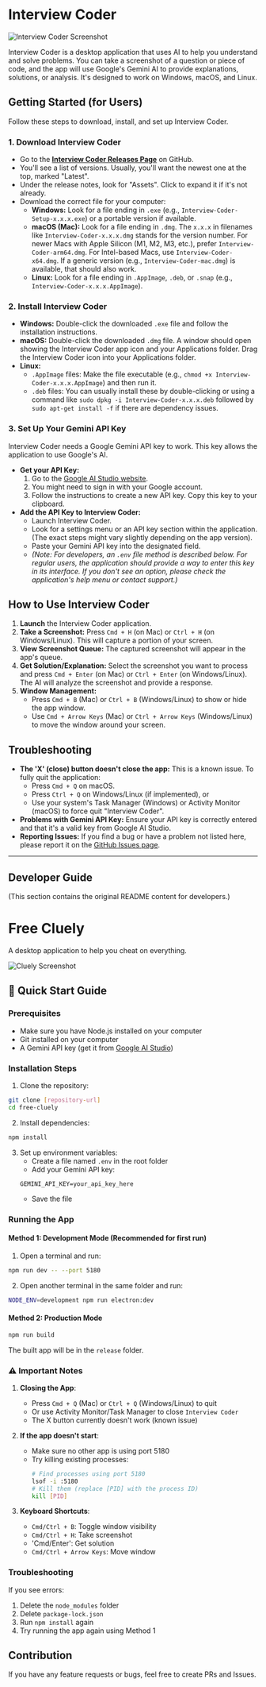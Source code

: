 # Interview Coder

![Interview Coder Screenshot](image.png)

Interview Coder is a desktop application that uses AI to help you understand and solve problems. You can take a screenshot of a question or piece of code, and the app will use Google's Gemini AI to provide explanations, solutions, or analysis. It's designed to work on Windows, macOS, and Linux.

## Getting Started (for Users)

Follow these steps to download, install, and set up Interview Coder.

### 1. Download Interview Coder

*   Go to the **[Interview Coder Releases Page](https://github.com/ibttf/interview-coder/releases)** on GitHub.
*   You'll see a list of versions. Usually, you'll want the newest one at the top, marked "Latest".
*   Under the release notes, look for "Assets". Click to expand it if it's not already.
*   Download the correct file for your computer:
    *   **Windows:** Look for a file ending in `.exe` (e.g., `Interview-Coder-Setup-x.x.x.exe`) or a portable version if available.
    *   **macOS (Mac):** Look for a file ending in `.dmg`. The `x.x.x` in filenames like `Interview-Coder-x.x.x.dmg` stands for the version number. For newer Macs with Apple Silicon (M1, M2, M3, etc.), prefer `Interview-Coder-arm64.dmg`. For Intel-based Macs, use `Interview-Coder-x64.dmg`. If a generic version (e.g., `Interview-Coder-mac.dmg`) is available, that should also work.
    *   **Linux:** Look for a file ending in `.AppImage`, `.deb`, or `.snap` (e.g., `Interview-Coder-x.x.x.AppImage`).

### 2. Install Interview Coder

*   **Windows:** Double-click the downloaded `.exe` file and follow the installation instructions.
*   **macOS:** Double-click the downloaded `.dmg` file. A window should open showing the Interview Coder app icon and your Applications folder. Drag the Interview Coder icon into your Applications folder.
*   **Linux:**
    *   `.AppImage` files: Make the file executable (e.g., `chmod +x Interview-Coder-x.x.x.AppImage`) and then run it.
    *   `.deb` files: You can usually install these by double-clicking or using a command like `sudo dpkg -i Interview-Coder-x.x.x.deb` followed by `sudo apt-get install -f` if there are dependency issues.

### 3. Set Up Your Gemini API Key

Interview Coder needs a Google Gemini API key to work. This key allows the application to use Google's AI.

*   **Get your API Key:**
    1.  Go to the [Google AI Studio website](https://makersuite.google.com/app/apikey).
    2.  You might need to sign in with your Google account.
    3.  Follow the instructions to create a new API key. Copy this key to your clipboard.
*   **Add the API Key to Interview Coder:**
    *   Launch Interview Coder.
    *   Look for a settings menu or an API key section within the application. (The exact steps might vary slightly depending on the app version).
    *   Paste your Gemini API key into the designated field.
    *   *(Note: For developers, an `.env` file method is described below. For regular users, the application should provide a way to enter this key in its interface. If you don't see an option, please check the application's help menu or contact support.)*

## How to Use Interview Coder

1.  **Launch** the Interview Coder application.
2.  **Take a Screenshot:** Press `Cmd + H` (on Mac) or `Ctrl + H` (on Windows/Linux). This will capture a portion of your screen.
3.  **View Screenshot Queue:** The captured screenshot will appear in the app's queue.
4.  **Get Solution/Explanation:** Select the screenshot you want to process and press `Cmd + Enter` (on Mac) or `Ctrl + Enter` (on Windows/Linux). The AI will analyze the screenshot and provide a response.
5.  **Window Management:**
    *   Press `Cmd + B` (Mac) or `Ctrl + B` (Windows/Linux) to show or hide the app window.
    *   Use `Cmd + Arrow Keys` (Mac) or `Ctrl + Arrow Keys` (Windows/Linux) to move the window around your screen.

## Troubleshooting

*   **The 'X' (close) button doesn't close the app:** This is a known issue. To fully quit the application:
    *   Press `Cmd + Q` on macOS.
    *   Press `Ctrl + Q` on Windows/Linux (if implemented), or
    *   Use your system's Task Manager (Windows) or Activity Monitor (macOS) to force quit "Interview Coder".
*   **Problems with Gemini API Key:** Ensure your API key is correctly entered and that it's a valid key from Google AI Studio.
*   **Reporting Issues:** If you find a bug or have a problem not listed here, please report it on the [GitHub Issues page](https://github.com/ibttf/interview-coder/issues).

---

## Developer Guide

(This section contains the original README content for developers.)

# Free Cluely

A desktop application to help you cheat on everything. 

![Cluely Screenshot](image.png)

## 🚀 Quick Start Guide

### Prerequisites
- Make sure you have Node.js installed on your computer
- Git installed on your computer
- A Gemini API key (get it from [Google AI Studio](https://makersuite.google.com/app/apikey))

### Installation Steps

1. Clone the repository:
```bash
git clone [repository-url]
cd free-cluely
```

2. Install dependencies:
```bash
npm install
```

3. Set up environment variables:
   - Create a file named `.env` in the root folder
   - Add your Gemini API key:
   ```
   GEMINI_API_KEY=your_api_key_here
   ```
   - Save the file

### Running the App

#### Method 1: Development Mode (Recommended for first run)
1. Open a terminal and run:
```bash
npm run dev -- --port 5180
```

2. Open another terminal in the same folder and run:
```bash
NODE_ENV=development npm run electron:dev
```

#### Method 2: Production Mode
```bash
npm run build
```
The built app will be in the `release` folder.

### ⚠️ Important Notes

1. **Closing the App**: 
   - Press `Cmd + Q` (Mac) or `Ctrl + Q` (Windows/Linux) to quit
   - Or use Activity Monitor/Task Manager to close `Interview Coder`
   - The X button currently doesn't work (known issue)

2. **If the app doesn't start**:
   - Make sure no other app is using port 5180
   - Try killing existing processes:
     ```bash
     # Find processes using port 5180
     lsof -i :5180
     # Kill them (replace [PID] with the process ID)
     kill [PID]
     ```

3. **Keyboard Shortcuts**:
   - `Cmd/Ctrl + B`: Toggle window visibility
   - `Cmd/Ctrl + H`: Take screenshot
   - 'Cmd/Enter': Get solution
   - `Cmd/Ctrl + Arrow Keys`: Move window

### Troubleshooting

If you see errors:
1. Delete the `node_modules` folder
2. Delete `package-lock.json`
3. Run `npm install` again
4. Try running the app again using Method 1

## Contribution

If you have any feature requests or bugs, feel free to create PRs and Issues.
